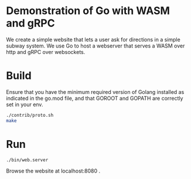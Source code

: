 # Demonstration of Go with WASM and gRPC

We create a simple website that lets a user ask for directions in a simple subway system.  We use Go to host a webserver that serves a WASM over http and gRPC over websockets.

# Build

Ensure that you have the minimum required version of Golang installed as indicated in the go.mod file, and that GOROOT and GOPATH are correctly set in your env.

```bash
./contrib/proto.sh
make
```

# Run

```bash
./bin/web.server
```
Browse the website at localhost:8080 .  
